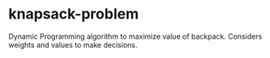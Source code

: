 # knapsack-problem
Dynamic Programming algorithm to maximize value of backpack. Considers weights and values to make decisions.
